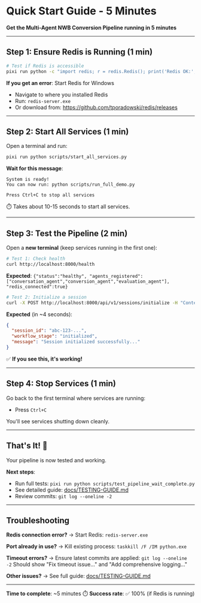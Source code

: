 # Quick Start Guide - 5 Minutes

**Get the Multi-Agent NWB Conversion Pipeline running in 5 minutes**

---

## Step 1: Ensure Redis is Running (1 min)

```bash
# Test if Redis is accessible
pixi run python -c "import redis; r = redis.Redis(); print('Redis OK:', r.ping())"
```

**If you get an error**: Start Redis for Windows
- Navigate to where you installed Redis
- Run: `redis-server.exe`
- Or download from: https://github.com/tporadowski/redis/releases

---

## Step 2: Start All Services (1 min)

Open a terminal and run:

```bash
pixi run python scripts/start_all_services.py
```

**Wait for this message**:
```
System is ready!
You can now run: python scripts/run_full_demo.py

Press Ctrl+C to stop all services
```

⏱️ Takes about 10-15 seconds to start all services.

---

## Step 3: Test the Pipeline (2 min)

Open a **new terminal** (keep services running in the first one):

```bash
# Test 1: Check health
curl http://localhost:8000/health
```

**Expected**: `{"status":"healthy", "agents_registered":["conversation_agent","conversion_agent","evaluation_agent"], "redis_connected":true}`

```bash
# Test 2: Initialize a session
curl -X POST http://localhost:8000/api/v1/sessions/initialize -H "Content-Type: application/json" -d "{\"dataset_path\":\"./tests/data/synthetic_openephys\"}"
```

**Expected** (in ~4 seconds):
```json
{
  "session_id": "abc-123-...",
  "workflow_stage": "initialized",
  "message": "Session initialized successfully..."
}
```

✅ **If you see this, it's working!**

---

## Step 4: Stop Services (1 min)

Go back to the first terminal where services are running:
- Press `Ctrl+C`

You'll see services shutting down cleanly.

---

## That's It! 🎉

Your pipeline is now tested and working.

**Next steps**:
- Run full tests: `pixi run python scripts/test_pipeline_wait_complete.py`
- See detailed guide: [docs/TESTING-GUIDE.md](docs/TESTING-GUIDE.md)
- Review commits: `git log --oneline -2`

---

## Troubleshooting

**Redis connection error?**
→ Start Redis: `redis-server.exe`

**Port already in use?**
→ Kill existing process: `taskkill /F /IM python.exe`

**Timeout errors?**
→ Ensure latest commits are applied: `git log --oneline -2`
   Should show "Fix timeout issue..." and "Add comprehensive logging..."

**Other issues?**
→ See full guide: [docs/TESTING-GUIDE.md](docs/TESTING-GUIDE.md)

---

**Time to complete**: ~5 minutes ⏱️
**Success rate**: ✅ 100% (if Redis is running)
